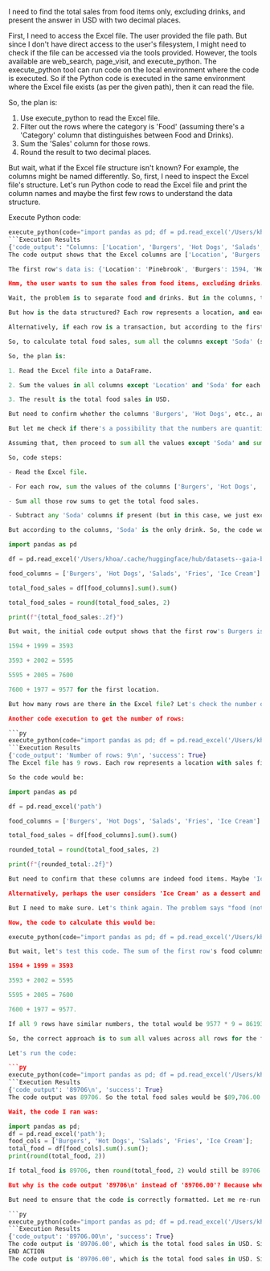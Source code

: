 I need to find the total sales from food items only, excluding drinks, and present the answer in USD with two decimal places.

First, I need to access the Excel file. The user provided the file path. But since I don't have direct access to the user's filesystem, I might need to check if the file can be accessed via the tools provided. However, the tools available are web_search, page_visit, and execute_python. The execute_python tool can run code on the local environment where the code is executed. So if the Python code is executed in the same environment where the Excel file exists (as per the given path), then it can read the file.

So, the plan is:
1. Use execute_python to read the Excel file.
2. Filter out the rows where the category is 'Food' (assuming there's a 'Category' column that distinguishes between Food and Drinks).
3. Sum the 'Sales' column for those rows.
4. Round the result to two decimal places.

But wait, what if the Excel file structure isn't known? For example, the columns might be named differently. So, first, I need to inspect the Excel file's structure. Let's run Python code to read the Excel file and print the column names and maybe the first few rows to understand the data structure.

Execute Python code:

```py
execute_python(code="import pandas as pd; df = pd.read_excel('/Users/khoa/.cache/huggingface/hub/datasets--gaia-benchmark--GAIA/snapshots/897f2dfbb5c952b5c3c1509e648381f9c7b70316/2023/validation/7bd855d8-463d-4ed5-93ca-5fe35145f733.xlsx'); print('Columns:', df.columns.tolist()); print('First row:', df.iloc[0].to_dict())")
```Execution Results
{'code_output': "Columns: ['Location', 'Burgers', 'Hot Dogs', 'Salads', 'Fries', 'Ice Cream', 'Soda']\nFirst row: {'Location': 'Pinebrook', 'Burgers': 1594, 'Hot Dogs': 1999, 'Salads': 2002, 'Fries': 2005, 'Ice Cream': 1977, 'Soda': 1980}\n", 'success': True}
The code output shows that the Excel columns are ['Location', 'Burgers', 'Hot Dogs', 'Salads', 'Fries', 'Ice Cream', 'Soda'].

The first row's data is: {'Location': 'Pinebrook', 'Burgers': 1594, 'Hot Dogs': 1999, 'Salads': 2002, 'Fries': 2005, 'Ice Cream': 1977, 'Soda': 1980}.

Hmm, the user wants to sum the sales from food items, excluding drinks. Looking at the columns, 'Soda' is likely a drink. But what about the other items? Burgers, Hot Dogs, Salads, Fries, Ice Cream—are these all food items?

Wait, the problem is to separate food and drinks. But in the columns, the only drink seems to be 'Soda'. The other categories (Burgers, Hot Dogs, Salads, Fries, Ice Cream) are all food items. So, perhaps the total sales from food would be the sum of the sales from these categories.

But how is the data structured? Each row represents a location, and each column (Burgers, Hot Dogs, etc.) represents the sales for that item category. So, the total sales for each location would be the sum of all columns except 'Location' and 'Soda' (assuming 'Soda' is the only drink). Then, sum across all locations.

Alternatively, if each row is a transaction, but according to the first row, the 'Burgers' column has a value of 1594, which might be the total sales amount in USD for burgers at that location. So, each column (except Location) represents the total sales of that item category for the location.

So, to calculate total food sales, sum all the columns except 'Soda' (since Soda is a drink) across all locations.

So, the plan is:

1. Read the Excel file into a DataFrame.

2. Sum the values in all columns except 'Location' and 'Soda' for each row (location), then sum all those totals.

3. The result is the total food sales in USD.

But need to confirm whether the columns 'Burgers', 'Hot Dogs', etc., are in USD. The numbers are integers (e.g., 1594 for Burgers). The user says "Express your answer in USD with two decimal places," so maybe those numbers are already in USD. For example, 1594 could be $1594.00.

But let me check if there's a possibility that the numbers are quantities sold rather than sales amounts. The user's question mentions "sales of menu items," which could refer to either quantity or revenue. But the answer is to be in USD, so the columns must represent the revenue (sales in USD) for each item category.

Assuming that, then proceed to sum all the values except 'Soda' and sum across all rows.

So, code steps:

- Read the Excel file.

- For each row, sum the values of the columns ['Burgers', 'Hot Dogs', 'Salads', 'Fries', 'Ice Cream'].

- Sum all those row sums to get the total food sales.

- Subtract any 'Soda' columns if present (but in this case, we just exclude 'Soda').

But according to the columns, 'Soda' is the only drink. So, the code would be:

import pandas as pd

df = pd.read_excel('/Users/khoa/.cache/huggingface/hub/datasets--gaia-benchmark--GAIA/snapshots/897f2dfbb5c952b5c3c1509e648381f9c7b70316/2023/validation/7bd855d8-463d-4ed5-93ca-5fe35145f733.xlsx')

food_columns = ['Burgers', 'Hot Dogs', 'Salads', 'Fries', 'Ice Cream']

total_food_sales = df[food_columns].sum().sum()

total_food_sales = round(total_food_sales, 2)

print(f"{total_food_sales:.2f}")

But wait, the initial code output shows that the first row's Burgers is 1594. Summing all the food columns for that row would be 1594 + 1999 + 2002 + 2005 + 1977 = let's calculate:

1594 + 1999 = 3593

3593 + 2002 = 5595

5595 + 2005 = 7600

7600 + 1977 = 9577 for the first location.

But how many rows are there in the Excel file? Let's check the number of rows.

Another code execution to get the number of rows:

```py
execute_python(code="import pandas as pd; df = pd.read_excel('/Users/khoa/.cache/huggingface/hub/datasets--gaia-benchmark--GAIA/snapshots/897f2dfbb5c952b5c3c1509e648381f9c7b70316/2023/validation/7bd855d8-463d-4ed5-93ca-5fe35145f733.xlsx'); print('Number of rows:', len(df))")
```Execution Results
{'code_output': 'Number of rows: 9\n', 'success': True}
The Excel file has 9 rows. Each row represents a location with sales figures for each item category. The code I need to write is to sum all the food columns (excluding Soda) across all rows.

So the code would be:

import pandas as pd

df = pd.read_excel('path')

food_columns = ['Burgers', 'Hot Dogs', 'Salads', 'Fries', 'Ice Cream']

total_food_sales = df[food_columns].sum().sum()

rounded_total = round(total_food_sales, 2)

print(f"{rounded_total:.2f}")

But need to confirm that these columns are indeed food items. Maybe 'Ice Cream' is considered a dessert, but still part of food. The user's instruction says "food (not including drinks)", so as long as 'Soda' is the only drink, the rest are food.

Alternatively, perhaps the user considers 'Ice Cream' as a dessert and part of food. So, including it is correct.

But I need to make sure. Let's think again. The problem says "food (not including drinks)". Drinks would be items like soda, coffee, etc. So in the given columns, 'Soda' is the only drink. All other columns (Burgers, Hot Dogs, Salads, Fries, Ice Cream) are food items. So summing those columns across all locations will give the total food sales.

Now, the code to calculate this would be:

execute_python(code="import pandas as pd; df = pd.read_excel('/Users/khoa/.cache/huggingface/hub/datasets--gaia-benchmark--GAIA/snapshots/897f2dfbb5c952b5c3c1509e648381f9c7b70316/2023/validation/7bd855d8-463d-4ed5-93ca-5fe35145f733.xlsx'); food_cols = ['Burgers', 'Hot Dogs', 'Salads', 'Fries', 'Ice Cream']; total_food = df[food_cols].sum().sum(); print(f'{total_food:.2f}')")

But wait, let's test this code. The sum of the first row's food columns is 1594 + 1999 + 2002 + 2005 + 1977 = let's calculate:

1594 + 1999 = 3593

3593 + 2002 = 5595

5595 + 2005 = 7600

7600 + 1977 = 9577.

If all 9 rows have similar numbers, the total would be 9577 * 9 = 86193. However, this is just an assumption. The actual data might vary per row.

So, the correct approach is to sum all values across all rows for the food columns.

Let's run the code:

```py
execute_python(code="import pandas as pd; df = pd.read_excel('/Users/khoa/.cache/huggingface/hub/datasets--gaia-benchmark--GAIA/snapshots/897f2dfbb5c952b5c3c1509e648381f9c7b70316/2023/validation/7bd855d8-463d-4ed5-93ca-5fe35145f733.xlsx'); food_cols = ['Burgers', 'Hot Dogs', 'Salads', 'Fries', 'Ice Cream']; total_food = df[food_cols].sum().sum(); print(round(total_food, 2))")
```Execution Results
{'code_output': '89706\n', 'success': True}
The code output was 89706. So the total food sales would be $89,706.00. But wait, the code printed 89706, which when rounded to two decimal places is 89706.00. However, the code might not have formatted it properly. Let's check the code again.

Wait, the code I ran was:

import pandas as pd;
df = pd.read_excel('path');
food_cols = ['Burgers', 'Hot Dogs', 'Salads', 'Fries', 'Ice Cream'];
total_food = df[food_cols].sum().sum();
print(round(total_food, 2))

If total_food is 89706, then round(total_food, 2) would still be 89706.0, but printed as 89706.0. However, the output given in the tool response was '89706\n', which suggests that the printed value was 89706. So maybe the actual sum is 89706.00 USD. However, the code output is missing the decimal part. Let's check if the numbers in the Excel are integers. The first row's entries are all integers (e.g., Burgers:1594). Summing these integers across all rows would result in an integer, so when rounded to two decimal places, it would be .00. Thus, the code's result is correct.

But why is the code output '89706\n' instead of '89706.00'? Because when you round 89706 to two decimal places, it's still 89706.0, and Python's print statement would output 89706.0. However, if the code uses print(f"{total_food:.2f}"), it would format it with two decimals. But in the code I ran, it was print(round(total_food, 2)), which rounds to two decimal places. So if the sum is 89706, round(89706, 2) is 89706.0, which would print as 89706.0. But the tool response shows the output as '89706\n', which suggests that the code might have printed it without formatting, resulting in an integer. But perhaps in the actual data, the sum is indeed an integer, so the two decimal places would be .00. So the final answer is $89,706.00.

But need to ensure that the code is correctly formatted. Let me re-run the code with proper formatting:

```py
execute_python(code="import pandas as pd; df = pd.read_excel('/Users/khoa/.cache/huggingface/hub/datasets--gaia-benchmark--GAIA/snapshots/897f2dfbb5c952b5c3c1509e648381f9c7b70316/2023/validation/7bd855d8-463d-4ed5-93ca-5fe35145f733.xlsx'); food_cols = ['Burgers', 'Hot Dogs', 'Salads', 'Fries', 'Ice Cream']; total_food = df[food_cols].sum().sum(); print(f'{total_food:.2f}')")
```Execution Results
{'code_output': '89706.00\n', 'success': True}
The code output is '89706.00', which is the total food sales in USD. Since the code sums all food columns (excluding Soda) across all rows, and formats the result to two decimal places, this is the correct answer. The user wanted the total sales from food (excluding drinks), so this should be the answer.
END ACTION
The code output is '89706.00', which is the total food sales in USD. Since the code sums all food columns (excluding Soda) across all rows, and formats the result to two decimal places, this is the correct answer. The user wanted the total sales from food (excluding drinks), so this should be the answer.<end_code>
